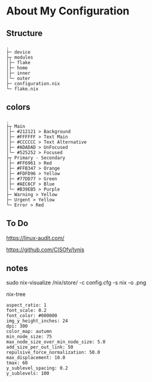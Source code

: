 # About My Configuration

## Structure

```
.
├─ device
├┬ modules
│├─ flake
│├─ home
│├─ inner
│└─ outer
├─ configuration.nix        
└─ flake.nix               
```

## colors

```
.
├┬ Main
│├─ #212121 > Background
│├─ #FFFFFF > Text Main
│├─ #CCCCCC > Text Alternative
│├─ #ADADAD > UnFocused
│└─ #525252 > Focused
├┬ Primary - Secondary
│├─ #FF6961 > Red
│├─ #FFB347 > Orange
│├─ #FDFD96 > Yellow
│├─ #77DD77 > Green
│├─ #AEC6CF > Blue
│└─ #B39EB5 > Purple
├─ Warning > Yellow
├─ Urgent > Yellow
└─ Error > Red
```

## To Do 

https://linux-audit.com/

https://github.com/CISOfy/lynis

## notes

sudo nix-visualize /nix/store/<package> -c config.cfg -s nix -o <name>.png

nix-tree

```
aspect_ratio: 1
font_scale: 0.2
font_color: #000000
img_y_height_inches: 24
dpi: 300
color_map: autumn
min_node_size: 75
max_node_size_over_min_node_size: 5.0
add_size_per_out_link: 50
repulsive_force_normalization: 50.0
max_displacement: 10.0
tmax: 60
y_sublevel_spacing: 0.2
y_sublevels: 100
```